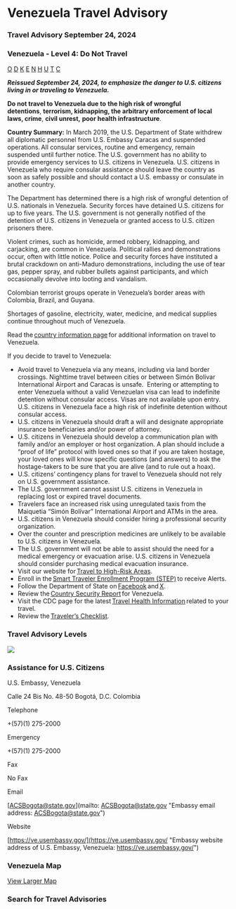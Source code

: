 # Venezuela Travel Advisory

### Travel Advisory September 24, 2024

### Venezuela - Level 4: Do Not Travel

[O](javascript:void(0); "Tool Tip: Other")
[D](javascript:void(0); "Tool Tip: Wrongful Detention")
[K](javascript:void(0); "Tool Tip: Kidnap and Hostage")
[E](javascript:void(0); "Tool Tip: Event")
[N](javascript:void(0); "Tool Tip: Disaster")
[H](javascript:void(0); "Tool Tip: Health")
[U](javascript:void(0); "Tool Tip: Civil Unrest")
[T](javascript:void(0); "Tool Tip: Terrorism")
[C](javascript:void(0); "Tool Tip: Crimes")

***Reissued September 24, 2024, to emphasize the danger to U.S. citizens living in or traveling to Venezuela.***

**Do not travel to Venezuela due to** **the high risk of wrongful detentions**, **terrorism, kidnapping, the arbitrary enforcement of local laws, crime**, **civil unrest,** **poor health infrastructure**.

**Country Summary:** In March 2019, the U.S. Department of State withdrew all diplomatic personnel from U.S. Embassy Caracas and suspended operations. All consular services, routine and emergency, remain suspended until further notice. The U.S. government has no ability to provide emergency services to U.S. citizens in Venezuela. U.S. citizens in Venezuela who require consular assistance should leave the country as soon as safely possible and should contact a U.S. embassy or consulate in another country.

The Department has determined there is a high risk of wrongful detention of U.S. nationals in Venezuela. Security forces have detained U.S. citizens for up to five years. The U.S. government is not generally notified of the detention of U.S. citizens in Venezuela or granted access to U.S. citizen prisoners there.

Violent crimes, such as homicide, armed robbery, kidnapping, and carjacking, are common in Venezuela. Political rallies and demonstrations occur, often with little notice. Police and security forces have instituted a brutal crackdown on anti-Maduro demonstrations, including the use of tear gas, pepper spray, and rubber bullets against participants, and which occasionally devolve into looting and vandalism.

Colombian terrorist groups operate in Venezuela’s border areas with Colombia, Brazil, and Guyana.

Shortages of gasoline, electricity, water, medicine, and medical supplies continue throughout much of Venezuela.

Read the [country information page](https://travel.state.gov/content/travel/en/international-travel/International-Travel-Country-Information-Pages/Venezuela.html) for additional information on travel to Venezuela.

If you decide to travel to Venezuela:

* Avoid travel to Venezuela via any means, including via land border crossings. Nighttime travel between cities or between Simón Bolívar International Airport and Caracas is unsafe.  Entering or attempting to enter Venezuela without a valid Venezuelan visa can lead to indefinite detention without consular access. Visas are not available upon entry. U.S. citizens in Venezuela face a high risk of indefinite detention without consular access.
* U.S. citizens in Venezuela should draft a will and designate appropriate insurance beneficiaries and/or power of attorney.
* U.S. citizens in Venezuela should develop a communication plan with family and/or an employer or host organization. A plan should include a “proof of life” protocol with loved ones so that if you are taken hostage, your loved ones will know specific questions (and answers) to ask the hostage-takers to be sure that you are alive (and to rule out a hoax).
* U.S. citizens’ contingency plans for travel to Venezuela should not rely on U.S. government assistance.
* The U.S. government cannot assist U.S. citizens in Venezuela in replacing lost or expired travel documents.
* Travelers face an increased risk using unregulated taxis from the Maiquetia “Simón Bolívar” International Airport and ATMs in the area.
* U.S. citizens in Venezuela should consider hiring a professional security organization.
* Over the counter and prescription medicines are unlikely to be available to U.S. citizens in Venezuela.
* The U.S. government will not be able to assist should the need for a medical emergency or evacuation arise. U.S. citizens in Venezuela should consider purchasing medical evacuation insurance.
* Visit our website for [Travel to High-Risk Areas](https://travel.state.gov/content/passports/en/go/TraveltoHighRiskAreas.html).
* Enroll in the [Smart Traveler Enrollment Program (STEP)](https://step.state.gov/step/) to receive Alerts.
* Follow the Department of State on [Facebook](http://www.facebook.com/travelgov) and [X](http://www.twitter.com/travelgov).
* Review the [Country Security Report](https://www.osac.gov/Content/Browse/Report?subContentTypes=Country%20Security%20Report) for Venezuela.
* Visit the CDC page for the latest [Travel Health Information](https://wwwnc.cdc.gov/travel/destinations/list) related to your travel.
* Review the [Traveler’s Checklist](https://travel.state.gov/content/travel/en/international-travel/before-you-go/travelers-checklist.html).

### Travel Advisory Levels

[![](/content/dam/NEWTravelAssets/images/travel-levelv1.svg)](/content/travel/en/international-travel/before-you-go/about-our-new-products.html "Travel Advisory Levels")

### Assistance for U.S. Citizens

U.S. Embassy, Venezuela

Calle 24 Bis No. 48-50 Bogotá, D.C. Colombia

Telephone

+(57)(1) 275-2000

Emergency

+(57)(1) 275-2000

Fax

No Fax

Email

[ACSBogota@state.gov](mailto: ACSBogota@state.gov "Embassy email address: ACSBogota@state.gov")

Website

[https://ve.usembassy.gov/](https://ve.usembassy.gov/ "Embassy website address of U.S. Embassy, Venezuela: https://ve.usembassy.gov/")

### Venezuela Map

[View Larger Map](https://travelmaps.state.gov/TSGMap/?extent=-78.855861668,-0.974310238,-55.040352961,12.867883944 "Map of Venezuela")



### Search for Travel Advisories